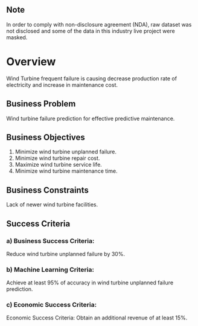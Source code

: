 ## Note
In order to comply with non-disclosure agreement (NDA), raw dataset was not disclosed and some of the data in this industry live project were masked.

# Overview
Wind Turbine frequent failure is causing decrease production rate of electricity and increase in maintenance cost.

## Business Problem
Wind turbine failure prediction for effective predictive maintenance.

## Business Objectives
1) Minimize wind turbine unplanned failure.
2) Minimize wind turbine repair cost.
3) Maximize wind turbine service life.
4) Minimize wind turbine maintenance time.

## Business Constraints
Lack of newer wind turbine facilities.

## Success Criteria
### a) Business Success Criteria:
Reduce wind turbine unplanned failure by 30%.

### b) Machine Learning Criteria:
Achieve at least 95% of accuracy in wind turbine unplanned failure prediction.

### c) Economic Success Criteria:
Economic Success Criteria: Obtain an additional revenue of at least 15%.

